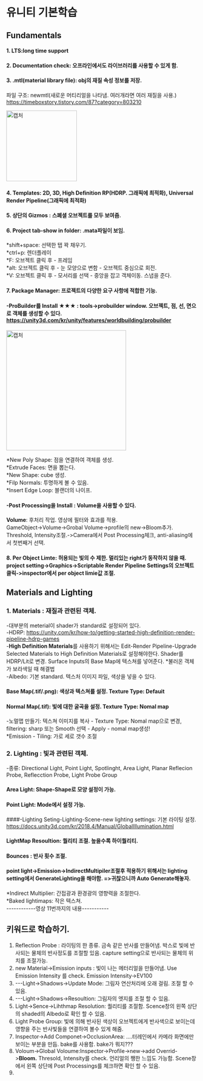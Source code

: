 # 유니티 기본학습


## Fundamentals
#### 1. LTS:long time support	   
#### 2. Documentation check: 오프라인에서도 라이브러리를 사용할 수 있게 함.   
#### 3. .mtl(material library file): obj의 재질 속성 정보를 저장.    
파일 구조:  newmtl(새로운 머티리얼을 나타냄. 여러개라면 여러 재질을 사용.) https://timeboxstory.tistory.com/87?category=803210

<img width="186" alt="캡처" src="https://user-images.githubusercontent.com/48555909/125397034-58671300-e3e8-11eb-8bd5-2f01bc6b3e8f.PNG">

#### 4. Templates: 2D, 3D, High Definition RP(HDRP. 그래픽에 최적화), Universal Render Pipeline(그래픽에 최적화)   
#### 5. 상단의 Gizmos : 스폐셜 오브젝트를 모두 보여줌.   
#### 6. Project tab-show in folder: .mata파일이 보임.   
*shift+space: 선택한 탭 꽉 채우기.   
*ctrl+p: 렌더플레이   
*F: 오브젝트 클릭 후 - 프레임   
*alt: 오브젝트 클릭 후 - 눈 모양으로 변함 - 오브젝트 중심으로 회전.   
*V: 오브젝트 클릭 후 - 모서리를 선택 - 중앙을 잡고 객체이동. 스냅을 준다.   
#### 7. Package Manager: 프로젝트의 다양한 요구 사항에 적합한 기능.

#### **-ProBuilder를 Install** ★★★ : tools->probuilder window. 오브젝트, 점, 선, 면으로 객체를 생성할 수 있다. https://unity3d.com/kr/unity/features/worldbuilding/probuilder 

<img width="316" alt="캡처" src="https://user-images.githubusercontent.com/48555909/125590978-96e1214c-cc34-40a9-9982-286bd755a6f3.PNG">

*New Poly Shape: 점을 연결하여 객체를 생성.   
*Extrude Faces: 면을 뽑는다.   
*New Shape: cube 생성.   
*Filp Normals: 투명하게 볼 수 있음.   
*Insert Edge Loop: 블랜더의 나이프.      
#### **-Post Processing을 Install** : Volume을 사용할 수 있다.   
**Volume**: 후처리 작업. 영상에 필터와 효과를 적용.    
GameObject->Volume->Grobal Volume->profile의 new->Bloom추가. Threshold, Intensity조절.->Camera에서  Post Processing체크, anti-aliasing에서 첫번째거 선택.   
#### 8. **Per Object Limte**: 허용되는 빛의 수 제한. 멀리있는 right가 동작하지 않을 때. project setting->Graphics->Scriptable Render Pipeline Settings의 오브젝트 클릭->inspector에서 per object limie값 조절.   

## Materials and Lighting   
### 1. Materials : 재질과 관련된 객체. 
-대부분의 meterial이 shader가 standard로 설정되어 있다.   
-HDRP: https://unity.com/kr/how-to/getting-started-high-definition-render-pipeline-hdrp-games   
-**High Definition Materials**를 사용하기 위해서는 Edit-Render Pipeline-Upgrade Selected Materials to High Definition Materials로 설정해야한다. Shader를 HDRP/Lit로 변경. Surface Inputs의 Base Map에 텍스쳐를 넣어준다.   *불러온 객체가 보라색일 때 해결법   
-Albedo: 기본 standard. 텍스처 이미지 파일, 색상을 넣을 수 있다.   
#### Base Map(.tif/.png): 색상과 텍스쳐를 설정. Texture Type: Defauit   
#### Normal Map(.tif): 빛에 대한 굴곡을 설정. Texture Type: Nomal map   
-노멀맵 만들기: 텍스쳐 이미지를 복사 - Texture Type: Nomal map으로 변경, filtering: sharp 또는 Smooth 선택 - Apply - nomal map생성!      
*Emission - Tiling: 가로 세로 갯수 조절

### 2. Lighting : 빛과 관련된 객체.
-종류: Directional Light, Point Light, Spotlinght, Area Light, Planar Reflecion Probe, Reflecction Probe, Light Probe Group   
#### Area Light: Shape-Shape로 모양 설정이 가능.   
#### Point Light: Mode에서 설정 가능. 
####-Lighting Seting-Lighting-Scene-new lighting settings: 기본 라이팅 설정. https://docs.unity3d.com/kr/2018.4/Manual/GlobalIllumination.html   
#### LightMap Resoultion: 퀄리티 조절. 높을수록 하이퀄리티.
#### Bounces : 반사 횟수 조절.
#### point light->Emission->IndirectMultipiler조절후 적용하기 위해서는 lighting setting에서 GenerateLighting을 해야함. =>귀찮으니까 Auto Generate해놓자.
*Indirect Multiplier: 간접광과 환경광의 영향력을 조절한다.   
*Baked lightimaps: 작은 텍스쳐.   
------------영상 11번까지의 내용-----------


## 키워드로 학습하기.   
1. Reflection Probe : 라이팅의 한 종류. 금속 같은 반사를 만들어냄. 박스로 빛에 반사되는 물체의 반사정도를 조절할 있음. capture setting으로 반사되는 물체의 위치를 조절가능.   
2. new Material->Emission inputs : 빛이 나는 메터리얼을 만들어냄. Use Emission Intensity 를 check. Emission Intensity->EV100 
3. ---Light->Shadows->Update Mode: 그림자 연산처리에 오래 걸림. 조절 할 수있음.
4. ---Light->Shadows->Resoultion: 그림자의 엣지를 조절 할 수 있음.
5. Light->Sence->Lihthmap Resolution: 퀄리티를 조절함. Scence창의 왼쪽 상단의 shaded의 Albedo로 확인 할 수 있음.
6. Light Probe Group: 빛에 의해 반사된 색상이 오브젝트에게 반사색으로 보이는데 영향을 주는 반사빛들을 연결하여 볼수 있게 해줌.
7. Inspector->Add Componet->OcclusionArea: ....터레인에서 카메라 화면에만 보이는 부분을 만듬. bake를 사용함. bake가 뭐지???   
8. Voloum->Global Voloume:Inspector->Profile->new->add Overrid->**Bloom.** Thresold, Intensity를 check. 언리얼의 쨍한 느낌도 가능함. Scene창에서 왼쪽 상단에 Post Processings를 체크하면 확인 할 수 있음.
9. 







